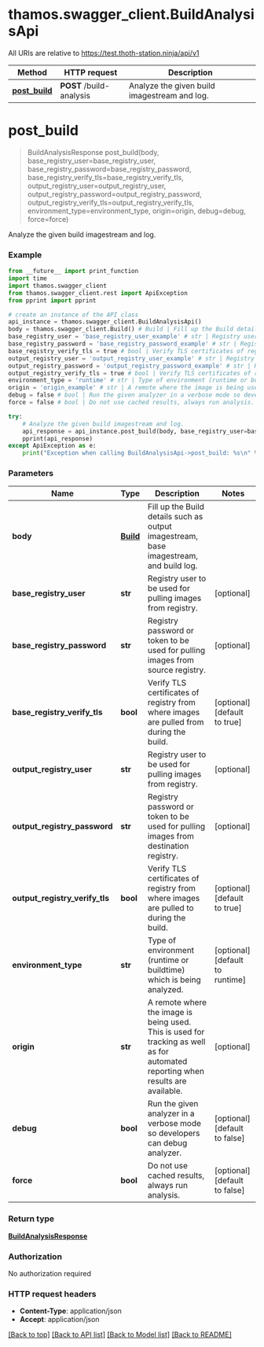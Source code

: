 # thamos.swagger_client.BuildAnalysisApi

All URIs are relative to https://test.thoth-station.ninja/api/v1

Method | HTTP request | Description
------------- | ------------- | -------------
[**post_build**](BuildAnalysisApi.md#post_build) | **POST** /build-analysis | Analyze the given build imagestream and log.

# **post_build**
> BuildAnalysisResponse post_build(body, base_registry_user=base_registry_user, base_registry_password=base_registry_password, base_registry_verify_tls=base_registry_verify_tls, output_registry_user=output_registry_user, output_registry_password=output_registry_password, output_registry_verify_tls=output_registry_verify_tls, environment_type=environment_type, origin=origin, debug=debug, force=force)

Analyze the given build imagestream and log.

### Example
```python
from __future__ import print_function
import time
import thamos.swagger_client
from thamos.swagger_client.rest import ApiException
from pprint import pprint

# create an instance of the API class
api_instance = thamos.swagger_client.BuildAnalysisApi()
body = thamos.swagger_client.Build() # Build | Fill up the Build details such as output imagestream, base imagestream, and build log.
base_registry_user = 'base_registry_user_example' # str | Registry user to be used for pulling images from registry.  (optional)
base_registry_password = 'base_registry_password_example' # str | Registry password or token to be used for pulling images from source registry.  (optional)
base_registry_verify_tls = true # bool | Verify TLS certificates of registry from where images are pulled from during the build.  (optional) (default to true)
output_registry_user = 'output_registry_user_example' # str | Registry user to be used for pulling images from registry.  (optional)
output_registry_password = 'output_registry_password_example' # str | Registry password or token to be used for pulling images from destination registry.  (optional)
output_registry_verify_tls = true # bool | Verify TLS certificates of registry from where images are pulled to during the build.  (optional) (default to true)
environment_type = 'runtime' # str | Type of environment (runtime or buildtime) which is being analyzed.  (optional) (default to runtime)
origin = 'origin_example' # str | A remote where the image is being used. This is used for tracking as well as for automated reporting when results are available.  (optional)
debug = false # bool | Run the given analyzer in a verbose mode so developers can debug analyzer.  (optional) (default to false)
force = false # bool | Do not use cached results, always run analysis.  (optional) (default to false)

try:
    # Analyze the given build imagestream and log.
    api_response = api_instance.post_build(body, base_registry_user=base_registry_user, base_registry_password=base_registry_password, base_registry_verify_tls=base_registry_verify_tls, output_registry_user=output_registry_user, output_registry_password=output_registry_password, output_registry_verify_tls=output_registry_verify_tls, environment_type=environment_type, origin=origin, debug=debug, force=force)
    pprint(api_response)
except ApiException as e:
    print("Exception when calling BuildAnalysisApi->post_build: %s\n" % e)
```

### Parameters

Name | Type | Description  | Notes
------------- | ------------- | ------------- | -------------
 **body** | [**Build**](Build.md)| Fill up the Build details such as output imagestream, base imagestream, and build log. |
 **base_registry_user** | **str**| Registry user to be used for pulling images from registry.  | [optional]
 **base_registry_password** | **str**| Registry password or token to be used for pulling images from source registry.  | [optional]
 **base_registry_verify_tls** | **bool**| Verify TLS certificates of registry from where images are pulled from during the build.  | [optional] [default to true]
 **output_registry_user** | **str**| Registry user to be used for pulling images from registry.  | [optional]
 **output_registry_password** | **str**| Registry password or token to be used for pulling images from destination registry.  | [optional]
 **output_registry_verify_tls** | **bool**| Verify TLS certificates of registry from where images are pulled to during the build.  | [optional] [default to true]
 **environment_type** | **str**| Type of environment (runtime or buildtime) which is being analyzed.  | [optional] [default to runtime]
 **origin** | **str**| A remote where the image is being used. This is used for tracking as well as for automated reporting when results are available.  | [optional]
 **debug** | **bool**| Run the given analyzer in a verbose mode so developers can debug analyzer.  | [optional] [default to false]
 **force** | **bool**| Do not use cached results, always run analysis.  | [optional] [default to false]

### Return type

[**BuildAnalysisResponse**](BuildAnalysisResponse.md)

### Authorization

No authorization required

### HTTP request headers

 - **Content-Type**: application/json
 - **Accept**: application/json

[[Back to top]](#) [[Back to API list]](../README.md#documentation-for-api-endpoints) [[Back to Model list]](../README.md#documentation-for-models) [[Back to README]](../README.md)

